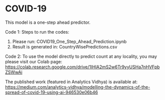 # COVID-19
This model is a one-step ahead predictor.

Code 1:
Steps to run the codes:
1. Please run: COVID19_One_Step_Ahead_Prediction.ipynb
2. Result is generated in: CountryWisePredictions.csv

Code 2:
To use the model directly to predict count at any locality, you may please visit our Colab page:
https://colab.research.google.com/drive/1IHlA2mS2w6Tr9yyUSHa7nHVFpbZSWwAi

The published work (featured in Analytics Vidhya) is available at: 
https://medium.com/analytics-vidhya/modelling-the-dynamics-of-the-spread-of-covid-19-using-ai-946530e06b46
